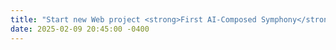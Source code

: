 ```yaml
---
title: "Start new Web project <strong>First AI-Composed Symphony</strong>"
date: 2025-02-09 20:45:00 -0400
---
```


